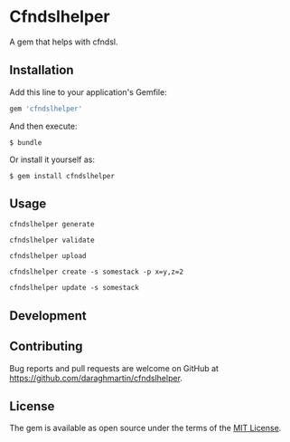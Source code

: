 # Cfndslhelper

A gem that helps with cfndsl.

## Installation

Add this line to your application's Gemfile:

```ruby
gem 'cfndslhelper'
```

And then execute:

    $ bundle

Or install it yourself as:

    $ gem install cfndslhelper

## Usage

```
cfndslhelper generate

cfndslhelper validate

cfndslhelper upload

cfndslhelper create -s somestack -p x=y,z=2

cfndslhelper update -s somestack
```

## Development


## Contributing

Bug reports and pull requests are welcome on GitHub at https://github.com/daraghmartin/cfndslhelper.


## License

The gem is available as open source under the terms of the [MIT License](http://opensource.org/licenses/MIT).

